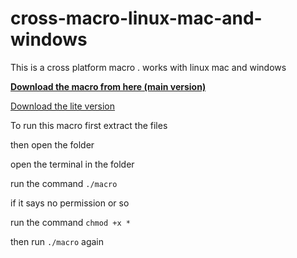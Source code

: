 # cross-macro-linux-mac-and-windows
This is a cross platform macro . works with linux mac and windows 

**[Download the macro from here (main version)](https://drive.google.com/file/d/1rnUW-3sBIxWaHw1mmhDMnS_wQ7LiRU7F/view?usp=sharing)**

[Download the lite version](https://drive.google.com/file/d/12ThENmIUlkCXPQYMISUtBTVrDDgUc3WU/view?usp=sharing)

To run this macro first extract the files 

then open the folder

open the terminal in the folder

run the command ```./macro```

if it says no permission or so

run the command ```chmod +x *```

then run `./macro` again


